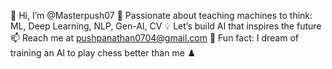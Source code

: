 👋 Hi, I’m @Masterpush07
👀 Passionate about teaching machines to think: ML, Deep Learning, NLP, Gen-AI, CV
💡 Let’s build AI that inspires the future
📫 Reach me at pushpanathan0704@gmail.com
🌟 Fun fact: I dream of training an AI to play chess better than me ♟️

<!---
Masterpush07/Masterpush07 is a ✨ special ✨ repository because its `README.md` (this file) appears on your GitHub profile.
You can click the Preview link to take a look at your changes.
--->
